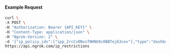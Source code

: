 <!-- Code generated for API Clients. DO NOT EDIT. -->

#### Example Request

```bash
curl \
-X POST \
-H "Authorization: Bearer {API_KEY}" \
-H "Content-Type: application/json" \
-H "Ngrok-Version: 2" \
-d '{"ip_policy_ids":["ipp_2rcCv0NvsfNHNG9c0BBTej63cev"],"type":"dashboard"}' \
https://api.ngrok.com/ip_restrictions
```
